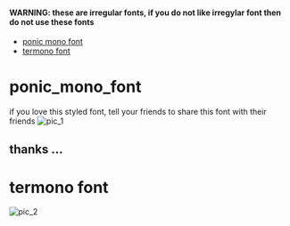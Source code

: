 #### WARNING: these are irregular fonts, if you do not like irregylar font then do not use these fonts
- [ponic mono font](#ponic-mono-font "goto ponic-mono-font")
- [termono font](#termono-font "goto termono-font")
# ponic_mono_font
if you love this styled font, tell your friends to share this font with their friends
![pic_1](https://github.com/Princess-Sunset-Shimmer/ponic_mono_fonts/blob/d3ded3c55bcd6d6a749e6756040daf97f72534b6/ponic%20mono/177U5TR4T102_N.jpeg)
## thanks ...
# termono font
![pic_2](https://github.com/Princess-Sunset-Shimmer/ponic_mono_fonts/blob/b5c44a662f6e67aebc7aad5ab7dbd59d0a84fd5a/termono/termono_illustration.jpeg)

